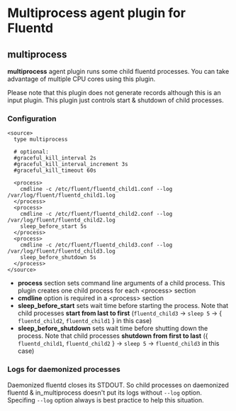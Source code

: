# Multiprocess agent plugin for Fluentd

## multiprocess

**multiprocess** agent plugin runs some child fluentd processes.
You can take advantage of multiple CPU cores using this plugin.

Please note that this plugin does not generate records although this is an input plugin.
This plugin just controls start & shutdown of child processes.


### Configuration

    <source>
      type multiprocess

      # optional:
      #graceful_kill_interval 2s
      #graceful_kill_interval_increment 3s
      #graceful_kill_timeout 60s

      <process>
        cmdline -c /etc/fluent/fluentd_child1.conf --log /var/log/fluent/fluentd_child1.log
      </process>
      <process>
        cmdline -c /etc/fluent/fluentd_child2.conf --log /var/log/fluent/fluentd_child2.log
        sleep_before_start 5s
      </process>
      <process>
        cmdline -c /etc/fluent/fluentd_child3.conf --log /var/log/fluent/fluentd_child3.log
        sleep_before_shutdown 5s
      </process>
    </source>

- **process** section sets command line arguments of a child process. This plugin creates one child process for each \<process\> section
- **cmdline** option is required in a \<process\> section
- **sleep\_before\_start** sets wait time before starting the process. Note that child processes **start from last to first** (`fluentd_child3` -\> `sleep 5` -\> { `fluentd_child2`, `fluentd_child1` } in this case)
- **sleep\_before\_shutdown** sets wait time before shutting down the process. Note that child processes **shutdown from first to last** ({ `fluentd_child1`, `fluentd_child2` } -\> `sleep 5` -> `fluentd_child3` in this case)

### Logs for daemonized processes

Daemonized fluentd closes its STDOUT. So child processes on daemonized fluentd & in_multiprocess doesn't put its logs without `--log` option. Specifing `--log` option always is best practice to help this situation.
